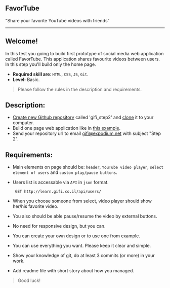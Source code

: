**FavorTube**
-------------
"Share your favorite YouTube videos with friends"

----------

**Welcome!**
------------

In this test you going to build first prototype of social media web application called FavorTube. This application shares favourite videos between users. In this step you'll build only the home page.

 - **Required skill are**: `HTML`, `CSS`, `JS`, `Git`.
 - **Level:** Basic.

> Please follow the rules in the description and requirements.

**Description:**
------------------
 - [Create new Github repository](https://help.github.com/articles/create-a-repo/) called 'gifi_step2' and [clone](https://help.github.com/articles/cloning-a-repository/) it to your computer. 
 - Build one page web application like in [this example](http://learn.gifi.co.il/step2/).
 - Send your repository url to email gifi@expodium.net with subject "Step 2".
 
  

**Requirements:**
-------------

 - Main elements on page should be: `header`, `YouTube video player`, `select element of users` and `custom play/pause buttons`.
 - Users list is accessable via `API` in `json` format.

        GET http://learn.gifi.co.il/api/users/

 - When you choose someone from select, video player should show her/his
   favorite video.
 - You also should be able pause/resume the video by external buttons.
 - No need for responsive design, but you can.
 - You can create your own design or to use one from example.
 - You can use everything you want. Please keep it clear and simple.
 - Show your knowledge of git, do at least 3 commits (or more) in your work.
 - Add readme file with short story about how you managed.
  

> Good luck!

